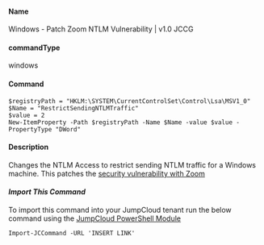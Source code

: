 #### Name

Windows - Patch Zoom NTLM Vulnerability | v1.0 JCCG

#### commandType

windows

#### Command

```
$registryPath = "HKLM:\SYSTEM\CurrentControlSet\Control\Lsa\MSV1_0"
$Name = "RestrictSendingNTLMTraffic"
$value = 2
New-ItemProperty -Path $registryPath -Name $Name -value $value -PropertyType "DWord"
```

#### Description

Changes the NTLM Access to restrict sending NTLM traffic for a Windows machine. This patches the [security vulnerability with Zoom](https://www.bleepingcomputer.com/news/security/zoom-lets-attackers-steal-windows-credentials-run-programs-via-unc-links/)

#### *Import This Command*

To import this command into your JumpCloud tenant run the below command using the [JumpCloud PowerShell Module](https://github.com/TheJumpCloud/support/wiki/Installing-the-JumpCloud-PowerShell-Module)

```
Import-JCCommand -URL 'INSERT LINK'
```
